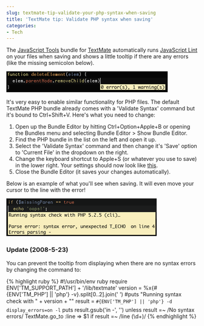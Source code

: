 ```yaml
---
slug: textmate-tip-validate-your-php-syntax-when-saving
title: 'TextMate tip: Validate PHP syntax when saving'
categories:
- Tech
---
```


The [JavaScript Tools](http://andrewdupont.net/2006/10/01/javascript-tools-textmate-bundle/) bundle for [TextMate](http://www.textmate.com/) automatically runs [JavaScript Lint](http://www.javascriptlint.com/) on your files when saving and shows a little tooltip if there are any errors (like the missing semicolon below).

![](/assets/js_lint_tooltip.png)

It's very easy to enable similar functionality for PHP files. The default TextMate PHP bundle already comes with a 'Validate Syntax' command but it's bound to Ctrl+Shift+V. Here's what you need to change:

 1. Open up the Bundle Editor by hitting Ctrl+Option+Apple+B or opening the Bundles menu and selecting Bundle Editor > Show Bundle Editor.
 1. Find the PHP bundle in the list on the left and open it up.
 1. Select the 'Validate Syntax' command and then change it's 'Save' option to 'Current File' in the dropdown on the right.
 1. Change the keyboard shortcut to Apple+S (or whatever you use to save) in the lower right. Your settings should now look like [this](http://powdahound.com/wp-content/uploads/2008/05/textmate_php_syntax.png).
 1. Close the Bundle Editor (it saves your changes automatically).

Below is an example of what you'll see when saving. It will even move your cursor to the line with the error!

![](/assets/textmate_php_validate.png)

### Update (2008-5-23)

You can prevent the tooltip from displaying when there are no syntax errors by changing the command to:

{% highlight ruby %}
#!/usr/bin/env ruby
require ENV['TM_SUPPORT_PATH'] + '/lib/textmate'
version = %x{#{ENV['TM_PHP'] || 'php'} -v}.split[0..2].join(' ')
#puts "Running syntax check with " + version + ""
result = `#{ENV['TM_PHP'] || 'php'} -d display_errors=on -l`
puts result.gsub('in -', '') unless result =~ /No syntax errors/
TextMate.go_to :line => $1 if result =~ /line (\d+)/
{% endhighlight %}

